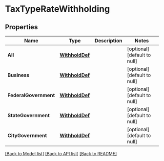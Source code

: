 # TaxTypeRateWithholding

## Properties
Name | Type | Description | Notes
------------ | ------------- | ------------- | -------------
**All** | [**WithholdDef**](WithholdDef.md) |  | [optional] [default to null]
**Business** | [**WithholdDef**](WithholdDef.md) |  | [optional] [default to null]
**FederalGovernment** | [**WithholdDef**](WithholdDef.md) |  | [optional] [default to null]
**StateGovernment** | [**WithholdDef**](WithholdDef.md) |  | [optional] [default to null]
**CityGovernment** | [**WithholdDef**](WithholdDef.md) |  | [optional] [default to null]

[[Back to Model list]](../README.md#documentation-for-models) [[Back to API list]](../README.md#documentation-for-api-endpoints) [[Back to README]](../README.md)


